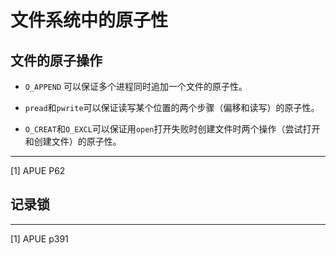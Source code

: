 # 文件系统中的原子性

## 文件的原子操作

* `O_APPEND` 可以保证多个进程同时追加一个文件的原子性。

* `pread`和`pwrite`可以保证读写某个位置的两个步骤（偏移和读写）的原子性。

* `O_CREAT`和`O_EXCL`可以保证用`open`打开失败时创建文件时两个操作（尝试打开和创建文件）的原子性。

---
[1] APUE P62

## 记录锁

---
[1] APUE p391